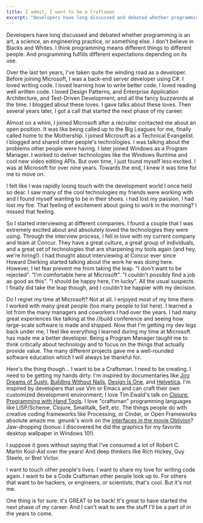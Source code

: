 ```yaml
---
title: I admit, I want to be a Craftsman
excerpt: "Developers have long discussed and debated whether programming is an art, a science, an engineering practice, or something else. I don't believe in Black and White. I think programming means different things for different people. And programming fulfills different expectations depending on use..."
---
```

Developers have long discussed and debated whether programming is an art, a science, an engineering practice, or something else. I don't believe in Blacks and Whites. I think programming means different things to different people. And programming fulfills different expectations depending on its use.

Over the last ten years, I've taken quite the winding road as a developer. Before joining Microsoft, I was a back-end server developer using C#. I loved writing code. I loved learning how to write better code. I loved reading well written code. I loved Design Patterns, and Enterprise Application Architecture, and Test-Driven Development, and all the fancy buzzwords at the time. I blogged about these loves. I gave talks about these loves. Then several years later, I got a call that started the next phase of my career.

Almost on a whim, I joined Microsoft after a recruiter contacted me about an open position. It was like being called up to the Big Leagues for me, finally called home to the Mothership. I joined Microsoft as a Technical Evangelist. I blogged and shared other people's technologies. I was talking about the problems other people were having. I later joined Windows as a Program Manager. I worked to deliver technologies like the Windows Runtime and cool new video editing APIs. But over time, I just found myself less excited. I was at Microsoft for over nine years. Towards the end, I knew it was time for me to move on.

I felt like I was rapidly losing touch with the development world I once held so dear. I saw many of the cool technologies my friends were working with and I found myself wanting to be in their shoes. i had lost my passion. I had lost my fire. That feeling of excitement about going to work in the morning? I missed that feeling.

So I started interviewing at different companies. I found a couple that I was extremely excited about and absolutely loved the technologies they were using. Through the interview process, I fell in love with my current company and team at Concur. They have a great culture, a great group of individuals, and a great set of technologies that are sharpening my tools again (and hey, we're hiring!). I had thought about interviewing at Concur ever since Howard Dierking started talking about the work he was doing here. However, I let fear prevent me from taking the leap. "I don't want to be rejected". "I'm comfortable here at Microsoft". "I couldn't possibly find a job as good as this". "I should be happy here, I'm lucky". All the usual suspects. I finally did take the leap though, and I couldn't be happier with my decision.

Do I regret my time at Microsoft? Not at all. I enjoyed most of my time there. I worked with many great people (too many people to list here). I learned a lot from the many managers and coworkers I had over the years. I had many great experiences like talking at the //build conference and seeing how large-scale software is made and shipped. Now that I'm getting my dev legs back under me, I feel like everything I learned during my time at Microsoft has made me a better developer. Being a Program Manager taught me to think critically about technology and to focus on the things that actually provide value. The many different projects gave me a well-rounded software education which I will always be thankful for.

Here's the thing though... I want to be a Craftsman. I need to be creating. I need to be getting my hands dirty. I'm inspired by documentaries like [Jiro Dreams of Sushi](http://www.magpictures.com/jirodreamsofsushi/), [Building Without Nails](https://www.youtube.com/watch?v=7708E1bmoxc), [Design Is One](http://designisonefilm.com/), and [Helvetica](http://www.hustwit.com/category/helvetica/). I'm inspired by developers that use Vim or Emacs and can craft their own customized development environment; I love Tim Ewald's talk on [Clojure: Programming with Hand Tools](https://www.youtube.com/watch?v=ShEez0JkOFw). I love "craftsman" programming languages like LISP/Scheme, Clojure, Smalltalk, Self, etc. The things people do with creative coding frameworks like Processing, or Cinder, or Open Frameworks absolute amaze me. gmunk's work on the [interfaces in the movie Oblivion](http://www.gmunk.com/OBLIVION-GFX)? Jaw-dropping (bonus: I discovered he did the graphics for my favorite desktop wallpaper in Windows 10!).

I suppose it goes without saying that I've consumed a lot of Robert C. Martin Kool-Aid over the years! And deep thinkers like Rich Hickey, Guy Steele, or Bret Victor.

I want to touch other people's lives. I want to share my love for writing code again. I want to be a Code Craftsman other people look up to. For others that want to be hackers, or engineers, or scientists, that's cool. But it's not me.

One thing is for sure: it's GREAT to be back! It's great to have started the next phase of my career. And I can't wait to see the stuff I'll be a part of in the years to come.
